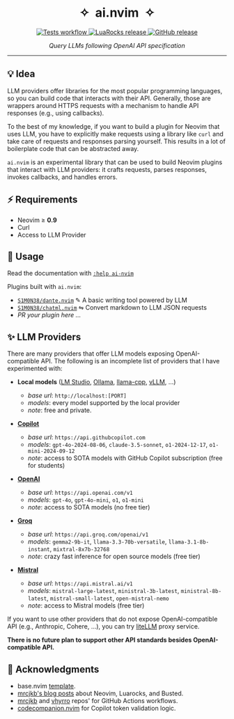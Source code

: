<div align="center">
  <h1>✧&nbsp;&nbsp;ai.nvim&nbsp;&nbsp;✧</h1>
  <p align="center">
    <a href="https://github.com/S1M0N38/ai.nvim/actions/workflows/run-tests.yml">
      <img alt="Tests workflow" src="https://img.shields.io/github/actions/workflow/status/S1M0N38/ai.nvim/run-tests.yml?style=for-the-badge&label=Tests"/>
    </a>
    <a href="https://luarocks.org/modules/S1M0N38/ai.nvim">
      <img alt="LuaRocks release" src="https://img.shields.io/luarocks/v/S1M0N38/ai.nvim?style=for-the-badge&color=5d2fbf"/>
    </a>
    <a href="https://github.com/S1M0N38/ai.nvim/releases">
      <img alt="GitHub release" src="https://img.shields.io/github/v/release/S1M0N38/ai.nvim?style=for-the-badge&label=GitHub"/>
    </a>
  </p>
  <p><em>Query LLMs following OpenAI API specification</em></p>
  <hr>
</div>


## 💡 Idea

LLM providers offer libraries for the most popular programming languages, so you can build code that interacts with their API.
Generally, those are wrappers around HTTPS requests with a mechanism to handle API responses (e.g., using callbacks).

To the best of my knowledge, if you want to build a plugin for Neovim that uses LLM, you have to explicitly make requests using a library like `curl` and take care of requests and responses parsing yourself. This results in a lot of boilerplate code that can be abstracted away.

`ai.nvim` is an experimental library that can be used to build Neovim plugins that interact with LLM providers: it crafts requests, parses responses, invokes callbacks, and handles errors.

## ⚡️ Requirements

- Neovim ≥ **0.9**
- Curl
- Access to LLM Provider

## 🚀 Usage

Read the documentation with [`:help ai-nvim`](https://github.com/S1M0N38/ai.nvim/blob/main/doc/ai.txt)

Plugins built with `ai.nvim`:

- [`S1M0N38/dante.nvim`](https://github.com/S1M0N38/dante.nvim) ✎ A basic writing tool powered by LLM
- [`S1M0N38/chatml.nvim`](https://github.com/S1M0N38/chatml.nvim) ⇋ Convert markdown to LLM JSON requests
- *PR your plugin here ...*

## ✨ LLM Providers

There are many providers that offer LLM models exposing OpenAI-compatible API.
The following is an incomplete list of providers that I have experimented with:

- **Local models** ([LM Studio](https://lmstudio.ai/), [Ollama](https://ollama.com/), [llama-cpp](https://github.com/ggerganov/llama.cpp), [vLLM](https://docs.vllm.ai/en/latest/), ...)
  - *base url*: `http://localhost:[PORT]`
  - *models*: every model supported by the local provider
  - *note*: free and private.

- **[Copilot](https://docs.github.com/en/copilot/using-github-copilot/asking-github-copilot-questions-in-your-ide)**
  - *base url*: `https://api.githubcopilot.com`
  - *models*: `gpt-4o-2024-08-06`, `claude-3.5-sonnet`, `o1-2024-12-17`, `o1-mini-2024-09-12`
  - *note*: access to SOTA models with GitHub Copilot subscription (free for students)

- **[OpenAI](https://platform.openai.com/docs/overview)**
  - *base url*: `https://api.openai.com/v1`
  - *models*: `gpt-4o`, `gpt-4o-mini`, `o1`, `o1-mini`
  - *note*: access to SOTA models (no free tier)

- **[Groq](https://console.groq.com/docs/quickstart)**
  - *base url*: `https://api.groq.com/openai/v1`
  - *models*: `gemma2-9b-it`, `llama-3.3-70b-versatile`, `llama-3.1-8b-instant`, `mixtral-8x7b-32768`
  - *note*: crazy fast inference for open source models (free tier)

- **[Mistral](https://docs.mistral.ai/)**
  - *base url*: `https://api.mistral.ai/v1`
  - *models*: `mistral-large-latest`, `ministral-3b-latest`, `ministral-8b-latest`, `mistral-small-latest`, `open-mistral-nemo`
  - *note*: access to Mistral models (free tier)

If you want to use other providers that do not expose OpenAI-compatible API (e.g., Anthropic, Cohere, ...), you can try [liteLLM](https://docs.litellm.ai/docs/) proxy service.

**There is no future plan to support other API standards besides OpenAI-compatible API.**

## 🙏 Acknowledgments

- base.nvim [template](https://github.com/S1M0N38/base.nvim).
- [mrcjkb's blog posts](https://mrcjkb.dev/) about Neovim, Luarocks, and Busted.
- [mrcjkb](https://github.com/mrcjkb) and [vhyrro](https://github.com/vhyrro) repos' for GitHub Actions workflows.
- [codecompanion.nvim](https://github.com/olimorris/codecompanion.nvim) for Copilot token validation logic.
